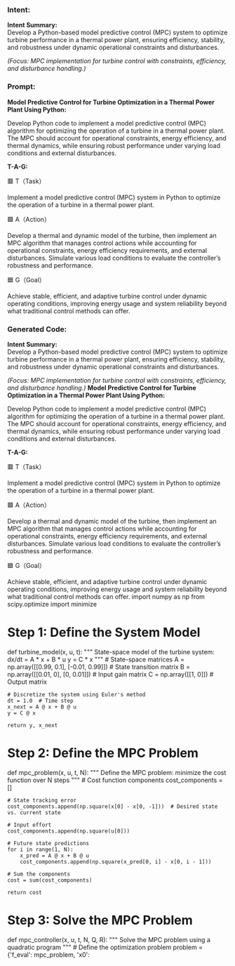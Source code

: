 ### Intent:
**Intent Summary:**  
Develop a Python-based model predictive control (MPC) system to optimize turbine performance in a thermal power plant, ensuring efficiency, stability, and robustness under dynamic operational constraints and disturbances.  

*(Focus: MPC implementation for turbine control with constraints, efficiency, and disturbance handling.)*

### Prompt:
**Model Predictive Control for Turbine Optimization in a Thermal Power Plant Using Python:**

Develop Python code to implement a model predictive control (MPC) algorithm for optimizing the operation of a turbine in a thermal power plant. The MPC should account for operational constraints, energy efficiency, and thermal dynamics, while ensuring robust performance under varying load conditions and external disturbances.

**T-A-G:**

🟥 T（Task）

Implement a model predictive control (MPC) system in Python to optimize the operation of a turbine in a thermal power plant.

🟩 A（Action）

Develop a thermal and dynamic model of the turbine, then implement an MPC algorithm that manages control actions while accounting for operational constraints, energy efficiency requirements, and external disturbances. Simulate various load conditions to evaluate the controller’s robustness and performance.

🟦 G（Goal）

Achieve stable, efficient, and adaptive turbine control under dynamic operating conditions, improving energy usage and system reliability beyond what traditional control methods can offer.

### Generated Code:
**Intent Summary:**  
Develop a Python-based model predictive control (MPC) system to optimize turbine performance in a thermal power plant, ensuring efficiency, stability, and robustness under dynamic operational constraints and disturbances.  

*(Focus: MPC implementation for turbine control with constraints, efficiency, and disturbance handling.)*
**Model Predictive Control for Turbine Optimization in a Thermal Power Plant Using Python:**

Develop Python code to implement a model predictive control (MPC) algorithm for optimizing the operation of a turbine in a thermal power plant. The MPC should account for operational constraints, energy efficiency, and thermal dynamics, while ensuring robust performance under varying load conditions and external disturbances.

**T-A-G:**

🟥 T（Task）

Implement a model predictive control (MPC) system in Python to optimize the operation of a turbine in a thermal power plant.

🟩 A（Action）

Develop a thermal and dynamic model of the turbine, then implement an MPC algorithm that manages control actions while accounting for operational constraints, energy efficiency requirements, and external disturbances. Simulate various load conditions to evaluate the controller’s robustness and performance.

🟦 G（Goal）

Achieve stable, efficient, and adaptive turbine control under dynamic operating conditions, improving energy usage and system reliability beyond what traditional control methods can offer.
import numpy as np
from scipy.optimize import minimize

# Step 1: Define the System Model
def turbine_model(x, u, t):
    """
    State-space model of the turbine system:
    dx/dt = A * x + B * u
    y = C * x
    """
    # State-space matrices
    A = np.array([[0.99, 0.1], [-0.01, 0.99]])  # State transition matrix
    B = np.array([[0.01, 0], [0, 0.01]])         # Input gain matrix
    C = np.array([[1, 0]])                       # Output matrix

    # Discretize the system using Euler's method
    dt = 1.0  # Time step
    x_next = A @ x + B @ u
    y = C @ x

    return y, x_next

# Step 2: Define the MPC Problem
def mpc_problem(x, u, t, N):
    """
    Define the MPC problem: minimize the cost function over N steps
    """
    # Cost function components
    cost_components = []

    # State tracking error
    cost_components.append(np.square(x[0] - x[0, -1]))  # Desired state vs. current state

    # Input effort
    cost_components.append(np.square(u[0]))

    # Future state predictions
    for i in range(1, N):
        x_pred = A @ x + B @ u
        cost_components.append(np.square(x_pred[0, i] - x[0, i - 1]))

    # Sum the components
    cost = sum(cost_components)

    return cost

# Step 3: Solve the MPC Problem
def mpc_controller(x, u, t, N, Q, R):
    """
    Solve the MPC problem using a quadratic program
    """
    # Define the optimization problem
    problem = {'f_eval': mpc_problem,
              'x0':

